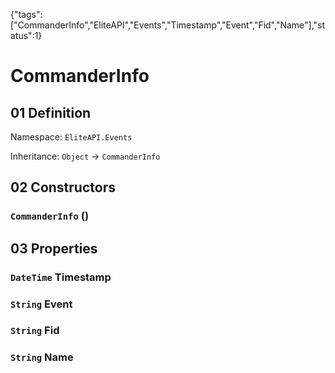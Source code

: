 {"tags":["CommanderInfo","EliteAPI","Events","Timestamp","Event","Fid","Name"],"status":1}

# CommanderInfo

## 01 Definition

Namespace: `EliteAPI.Events`

Inheritance: `Object` → `CommanderInfo`

## 02 Constructors

### `CommanderInfo` ()

## 03 Properties

### `DateTime` Timestamp

### `String` Event

### `String` Fid

### `String` Name

